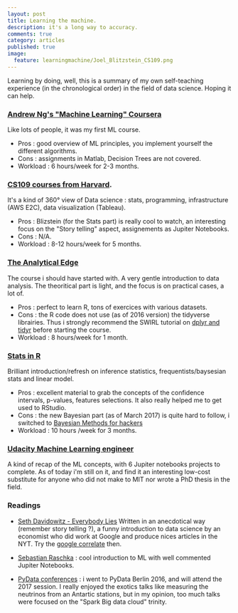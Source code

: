 ```yaml
---
layout: post
title: Learning the machine.
description: it's a long way to accuracy.
comments: true
category: articles
published: true
image:
  feature: learningmachine/Joel_Blitzstein_CS109.png
---
```


Learning by doing, well, this is a summary of my own self-teaching experience (in the chronological order) in the field of data science. Hoping it can help.


### [Andrew Ng's "Machine Learning" Coursera](https://www.coursera.org/learn/machine-learning)
Like lots of people, it was my first ML course.

- Pros : good overview of ML principles, you implement yourself the different algorithms.
- Cons : assignments in Matlab, Decision Trees are not covered.
- Workload : 6 hours/week for 2-3 months.

### [CS109 courses from Harvard](http://cs109.github.io/2015/pages/videos.html).

It's a kind of 360° view of Data science : stats, programming, infrastructure (AWS E2C), data visualization (Tableau).

- Pros : Blizstein (for the Stats part) is really cool to watch, an interesting focus on the "Story telling" aspect,  assignements as Jupiter Notebooks.
- Cons : N/A.
- Workload : 8-12 hours/week for 5 months.

### [The Analytical Edge](https://www.edx.org/course/analytics-edge-mitx-15-071x-3)
The course i should have started with.
A very gentle  introduction to data analysis. The theoritical part is light, and the focus is on practical cases, a lot of. 
- Pros : perfect to learn R, tons of exercices with various datasets.
- Cons : the R code does not use (as of 2016 version) the tidyverse librairies. Thus i strongly recommend the SWIRL tutorial on [dplyr and tidyr](https://github.com/swirldev/swirl_courses/tree/master/Getting_and_Cleaning_Data.) before starting the course.
- Workload : 8 hours/week for 1 month.

### [Stats in R](https://www.coursera.org/specializations/statistics)
Brilliant introduction/refresh on inference statistics, frequentists/baysesian stats and linear model. 
- Pros : excellent material to grab the concepts of the confidence intervals, p-values, features selections. It also really helped me to get used to RStudio.
- Cons : the new Bayesian part (as of March 2017) is quite hard to follow, i switched to [Bayesian Methods for hackers](https://github.com/CamDavidsonPilon/Probabilistic-Programming-and-Bayesian-Methods-for-Hackers)
- Workload : 10 hours /week for 3 months.

### [Udacity Machine Learning engineer](https://classroom.udacity.com/nanodegrees/nd009/syllabus)
A kind of recap of the ML concepts, with 6 Jupiter notebooks projects to complete.
As of today i'm still on it, and find it an interesting low-cost substitute for anyone who did not make to MIT nor wrote a PhD thesis in the field.


### Readings

- [Seth Davidowitz - Everybody Lies](https://www.harpercollins.com/9780062390851/everybody-lies)
Written in an anecdotical way (remember story telling ?), a funny introduction to data science by an economist who did work at Google and produce nices articles in the NYT. Try the [google correlate](https://www.google.com/trends/correlate) then.

- [Sebastian Raschka](https://sebastianraschka.com/books.html) : cool introduction to ML with well commented Jupiter Notebooks.

- [PyData conferences](https://www.youtube.com/user/PyDataTV) : i went to PyData Berlin 2016, and will attend the 2017 session. I really enjoyed the exotics talks like measuring the neutrinos from an Antartic stations, but in my opinion, too much talks were focused on the "Spark Big data cloud" trinity.








